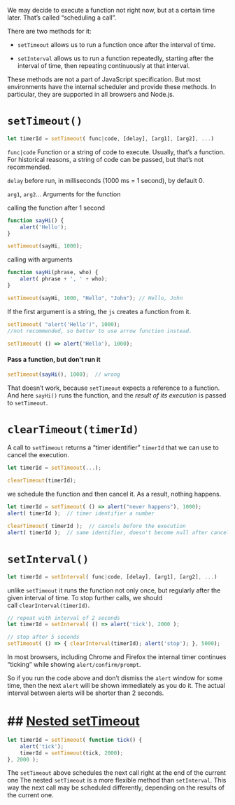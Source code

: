 
We may decide to execute a function not right now, but at a certain time later. That’s called “scheduling a call”.

There are two methods for it:
- `setTimeout` allows us to run a function once after the interval of time.

- `setInterval` allows us to run a function repeatedly, starting after the interval of time, then repeating continuously at that interval.

These methods are not a part of JavaScript specification. But most environments have the internal scheduler and provide these methods. In particular, they are supported in all browsers and Node.js.


# `setTimeout()`

```js
let timerId = setTimeout( func|code, [delay], [arg1], [arg2], ...)
```

`func|code` Function or a string of code to execute. Usually, that’s a function. 
For historical reasons, a string of code can be passed, but that’s not recommended.

`delay` before run, in milliseconds (1000 ms = 1 second), by default 0.

`arg1`, `arg2`… Arguments for the function

calling the function after 1 second
```js
function sayHi() {
	alert('Hello');
}

setTimeout(sayHi, 1000);
```

calling with arguments
```js
function sayHi(phrase, who) {
	alert( phrase + ', ' + who);
}

setTimeout(sayHi, 1000, "Hello", "John"); // Hello, John
```

If the first argument is a string, the `js` creates a function from it.
```js
setTimeout( "alert('Hello')", 1000);
//not recommended, so better to use arrow function instead.

setTimeout( () => alert('Hello'), 1000);
```

#### Pass a function, but don't run it
```js
setTimeout(sayHi(), 1000);  // wrong
```
That doesn’t work, because `setTimeout` expects a reference to a function. And here `sayHi()` runs the function, and the _result of its execution_ is passed to `setTimeout`.



# `clearTimeout(timerId)`

A call to `setTimeout` returns a “timer identifier” `timerId` that we can use to cancel the execution.
```js
let timerId = setTimeout(...);

clearTimeout(timerId);
```

we schedule the function and then cancel it. As a result, nothing happens.
```js
let timerId = setTimeout( () => alert("never happens"), 1000);
alert( timerId );  // timer identifier a number

clearTimeout( timerId );  // cancels before the execution
alert( timerId );  // same identifier, doesn't become null after cancelling
```




# `setInterval()`

```js
let timerId = setInterval( func|code, [delay], [arg1], [arg2], ...)
```
unlike `setTimeout` it runs the function not only once, but regularly after the given interval of time.
To stop further calls, we should call `clearInterval(timerId)`.

```js
// repeat with interval of 2 seconds
let timerId = setInterval( () => alert('tick'), 2000 );

// stop after 5 seconds
setTimeout( () => { clearInterval(timerId); alert('stop'); }, 5000);
```

In most browsers, including Chrome and Firefox the internal timer continues “ticking” while showing `alert/confirm/prompt`.

So if you run the code above and don’t dismiss the `alert` window for some time, then the next `alert` will be shown immediately as you do it. The actual interval between alerts will be shorter than 2 seconds.


# ## [Nested setTimeout](https://javascript.info/settimeout-setinterval#nested-settimeout) 

```js
let timerId = setTimeout( function tick() {
	alert('tick');
	timerId = setTimeout(tick, 2000);
}, 2000 );
```
The `setTimeout` above schedules the next call right at the end of the current one
The nested `setTimeout` is a more flexible method than `setInterval`. This way the next call may be scheduled differently, depending on the results of the current one.

